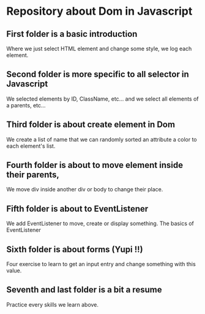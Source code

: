 # Repository about Dom in Javascript


## First folder is a basic introduction

Where we just select HTML element and change some style, we log each element.

## Second folder is more specific to all selector in Javascript

We selected elements by ID, ClassName, etc... and we select all elements of a parents, etc...


## Third folder is about create element in Dom

We create a list of name that we can randomly sorted an attribute a color to each element's list.

## Fourth folder is about to move element inside their parents,

We move div inside another div or body to change their place.


## Fifth folder is about to EventListener

We add EventListener to move, create or display something.
The basics of EventListener

## Sixth folder is about forms (Yupi !!)

Four exercise to learn to get an input entry and change something with this value.

## Seventh and last folder is a bit a resume

Practice every skills we learn above.